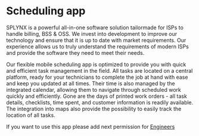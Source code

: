Scheduling app
=========

SPLYNX is a powerful all-in-one software solution tailormade for ISPs to handle billing, BSS & OSS. We invest into development to improve our technology and ensure that it is up to date with market requirements. Our experience allows us to truly understand the requirements of modern ISPs and provide the software they need to meet their needs.

Our flexible mobile scheduling app is optimized to provide you with quick and efficient task management in the field. All tasks are located on a central platform, ready for your technicians to complete the job at hand with ease and keep you updated at all times. Their time is also managed by the integrated calendar, allowing them to navigate through scheduled work quickly and efficiently. Gone are the days of printed work orders - all task details, checklists, time spent, and customer information is readily available. The integration into maps also provide the possibility to easily track the location of all tasks.

If you want to use this app please add next permission for [Engineers](scheduling_app_permissions/scheduling_app_permissions.md)


